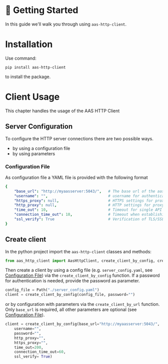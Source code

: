 # 🚀 Getting Started

In this guide we'll walk you through using `aas-http-client`.

# Installation

Use command:
```shell
pip install aas-http-client
```
to install the package.

# Client Usage

This chapter handles the usage of the AAS HTTP Client

## Server Configuration
To configure the HTTP server connections there are two possible ways.
- by using a configuration file
- by using parameters 

### Configuration File
As configuration file a YAML file is provided with the following format
```yaml
{
    "base_url": "http://myaasserver:5043/",   # The base url of the aas server. E.g. 'http://www.myaasserver.de/' or 'http://myaasserver:5043/api/v3.0'
    "username": "",                           # username for authentication (optional)
    "https_proxy": null,                      # HTTPS settings for proxy (optional)
    "http_proxy": null,                       # HTTP settings for proxy (optional)
    "time_out": 10,                           # Timeout for single API calls in seconds (optional, default is '200')
    "connection_time_out": 10,                # Timeout when establishing the connection from the client to the server (optional, default is '100')
    "ssl_verify": True                        # Verification of TLS/SSL certificates when establishing an connection (optional, default is 'True')
}
```
## Create client

In the python project import the `aas-http-client` classes and methods:

```python
from aas_http_client import AasHttpClient, create_client_by_config, create_client_by_url
```
Then create a client by using a config file (e.g. `server_config.yaml`, see [Configuration File](#Configuration-File)) via the `create_client_by_config` function.
If a password for authentication is needed, provide the password as parameter.
```python
config_file = Path("./server_config.yaml")
client = create_client_by_config(config_file, password="")
```

or by configuration with parameters via the `create_client_by_url` function. Only `base_url` is required, all other parameters are optional (see [Configuration File](#Configuration-File)).
```python
client = create_client_by_config(base_url="http://myaasserver:5043/",
    username="",
    password="",
    http_proxy="",
    https_proxy="",
    time_out=200,
    connection_time_out=60,
    ssl_verify= True)
```
